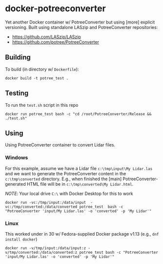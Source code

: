 docker-potreeconverter
======================

Yet another Docker container w/ PotreeConverter but using [more] explicit versioning.  Built using standalone LASzip and PotreeConverter repositories:

- https://github.com/LASzip/LASzip
- https://github.com/potree/PotreeConverter

Building
--------
To build (in directory w/ `Dockerfile`):

    docker build -t potree_test .

Testing
-------
To run the `test.sh` script in this repo

    docker run potree_test bash -c "cd /root/PotreeConverter/Release && ./test.sh"

Using
-----

Using PotreeConverter container to convert Lidar files.

### Windows
For this example, assume we have a Lidar file `c:\tmp\input\My Lidar.las` and we want to generate the PotreeConverter content in the `c:\tmp\converted` directory.  E.g., when finished the [main] PotreeConverter-generated HTML file will be in `c:\tmp\converted\My Lidar.html`.

*NOTE*: Your local drive `C:\` with Docker Desktop for this to work

    docker run -vc:/tmp/input:/data/input  -vc:/tmp/converted:/data/converted potree_test  bash -c "PotreeConverter 'input/My Lidar.las' -o 'converted' -p 'My Lidar'"


### Linux
This worked under in 30 w/ Fedora-supplied Docker package v1.13 (e.g., `dnf install docker`)

    docker run -v/tmp/input:/data/input:z -v/tmp/converted:/data/converted:z potree_test bash -c "PotreeConverter 'input/My Lidar.las' -o 'converted' -p 'My Lidar'"


